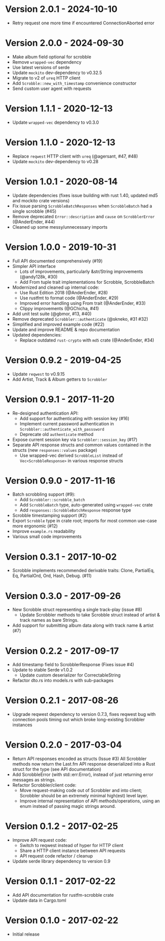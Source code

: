 Version 2.0.1 - 2024-10-10
========================

* Retry request one more time if encountered ConnectionAborted error


Version 2.0.0 - 2024-09-30
========================

  * Make album field optional for scrobble
  * Remove `wrapped-vec` dependency
  * Use latest versions of serde
  * Update `mockito` dev-dependency to v0.32.5
  * Migrate to v2 of `ureq` HTTP client
  * Add `Scrobble::new_with_timestamp` convenience constructor
  * Send custom user agent with requests


Version 1.1.1 - 2020-12-13
========================

  * Update `wrapped-vec` dependency to v0.3.0


Version 1.1.0 - 2020-12-13
========================

  * Replace `reqwest` HTTP client with `ureq` (@agersant, #47, #48)
  * Update `mockito` dev-dependency to v0.28


Version 1.0.1 - 2020-08-14
==========================

  * Update dependencies (fixes issue building with rust 1.40, updated md5 and mockito crate versions)
  * Fix issue parsing `ScrobbleBatchResponses` when `ScrobbleBatch` had a single scrobble (#45)
  * Remove deprecated `Error::description` and `cause` on `ScrobblerError` (@AnderEnder, #44)
  * Cleaned up some messy/unnecessary imports


Version 1.0.0 - 2019-10-31
==========================

  * Full API documented comprehensively (#19)
  * Simpler API interface 
    * Lots of improvements, particularly &str/String improvements (@andy128k, #30)
    * Add From tuple trait implementations for Scrobble, ScrobbleBatch
  * Modernized and cleaned up internal code:
    * Use Rust Edition 2018 (@AnderEnder, #28)
    * Use rustfmt to format code (@AnderEnder, #29)
    * Improved error handling using From trait (@AnderEnder, #33)
    * Clippy improvements (@GChicha, #41)
  * Add unit test suite (@gbmor, #13, #40)
  * Remove deprecated `Scrobbler::authenticate` (@skneko, #31 #32)
  * Simplified and improved example code (#22)
  * Update and improve README & repo documentation
  * Updated dependencies:
    * Replace outdated `rust-crypto` with `md5` crate (@AnderEnder, #34)


Version 0.9.2 - 2019-04-25
==========================

  * Update `reqwest` to v0.9.15
  * Add Artist, Track & Album getters to `Scrobbler`


Version 0.9.1 - 2017-11-20
==========================

  * Re-designed authentication API:
    * Add support for authenticating with session key (#16)
    * Implement current password authentication in `Scrobbler::authenticate_with_passsword`
    * Deprecate old `authenticate` method
  * Expose current session key via `Scrobbler::session_key` (#17)
  * Separate API response structs and common values contained in the structs (new 
    `responses::values` package)
    * Use wrapped-vec derived `ScrobbleList` instead of `Vec<ScrobbleResponse>` in various response 
      structs


Version 0.9.0 - 2017-11-16
==========================

  * Batch scrobbling support (#9):
    * Add `Scrobbler::scrobble_batch`
    * Add `ScrobbleBatch` type, auto-generated using `wrapped-vec` crate
    * Add `responses::ScrobbleBatchResponse` response type
  * Scrobble timestamping support (#2)
  * Export `Scrobble` type in crate root; imports for most common use-case more
    ergonomic (#12)
  * Improve `example.rs` readability
  * Various small code improvements


Version 0.3.1 - 2017-10-02
==========================

 * Scrobble implements recommended derivable traits: Clone, PartialEq, Eq,
   PartialOrd, Ord, Hash, Debug. (#11)


Version 0.3.0 - 2017-09-26
==========================

  * New Scrobble struct representing a single track-play (issue #8)
    * Update Scrobbler methods to take Scrobble struct instead of artist & 
      track names as bare Strings.
  * Add support for submitting album data along with track name & artist (#7)


Version 0.2.2 - 2017-09-17
==========================

  * Add timestamp field to ScrobblerResponse (Fixes issue #4)
  * Update to stable Serde v1.0.2
     * Update custom deserializer for CorrectableString
  * Refactor dto.rs into models.rs with sub-packages


Version 0.2.1 - 2017-08-26
==========================

  * Upgrade reqwest dependency to version 0.7.3, fixes reqwest bug with 
    connection pools timing out which broke long-existing Scrobbler instances


Version 0.2.0 - 2017-03-04
==========================

  * Return API responses encoded as structs (Issue #3)
    All Scrobbler methods now return the Last.fm API response deserialized
    into a Rust struct for the type (see API documentation)
  * Add ScrobbleError (with std::err:Error), instead of just returning
    error messages as strings.
  * Refactor Scrobbler/client code:
    * Move request-making code out of Scrobbler and into client; Scrobbler 
      should be an extremely minimal high(est) level layer.
    * Improve internal representation of API methods/operations, using an enum
      instead of passing magic strings around.


Version 0.1.2 - 2017-02-25
==========================

 * Improve API request code:
   * Switch to reqwest instead of hyper for HTTP client
   * Share a HTTP client instance between API requests
   * API request code refactor / cleanup
 * Update serde library dependency to version 0.9


Version 0.1.1 - 2017-02-22
==========================

 * Add API documentation for rustfm-scrobble crate
 * Update data in Cargo.toml


Version 0.1.0 - 2017-02-22
==========================

* Initial release

